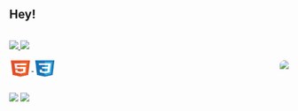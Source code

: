 ## Hey!
<br>

<div>
  <a href= "https:/beacons.ai/index-evelin">
    <img hiegth="180cm" src="https://github-readme-stats.vercel.app/api?username=index-evelin&show_icons=true&theme=tokyonight"/>
    <img hiegth="180cm" src="https://github-readme-stats.vercel.app/api/top-langs/?username=index-evelin&layout=compact&theme=tokyonight"/>
</div>
  
<div style="display: inline_block"><br>
    <img align="center" height="30" width="40" src="https://raw.githubusercontent.com/devicons/devicon/master/icons/html5/html5-original.svg">
    <img align="center" height="30" width="40" src="https://raw.githubusercontent.com/devicons/devicon/master/icons/css3/css3-original.svg">
    <src="https://media.discordapp.net/attachments/639956127056134178/890373478988013628/Publicacoes_Instagram_1_1.png?width=676&height=676">
    <img align="right" height="150" style="border-radius:50px;" src="https://readyplayer.me/gallery/fhZAzXv4K">
</div>
  
##
  
<div>
  <a href="https://www.instagram.com/index.amora"><img src="https://img.shields.io/badge/-Instagram-%23E4405F?style=for-the-badge&logo=instagram&logoColor=white" target="_blank"></a>
  <a href="https://www.linkedin.com/in/evelin-amancio-da-silva-477b9622a/" target="_blank"><img src="https://img.shields.io/badge/-LinkedIn-%230077B5?style=for-the-badge&logo=linkedin&logoColor=white" target="_blank"></a>
</div>
